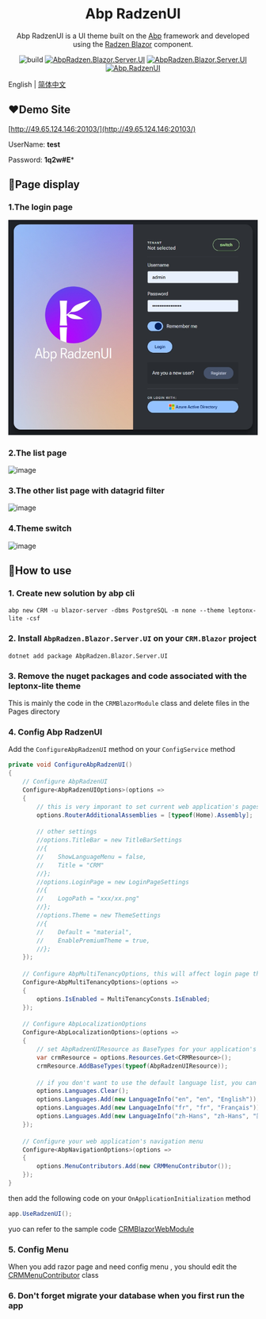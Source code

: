 <h1 align="center">Abp RadzenUI</h1>

<div align="center">

Abp RadzenUI is a UI theme built on the [Abp](https://github.com/abpframework/abp) framework and developed using the [Radzen Blazor](https://github.com/radzenhq/radzen-blazor) component.

![build](https://github.com/ShaoHans/Abp.RadzenUI/actions/workflows/publish-nuget.yml/badge.svg)
[![AbpRadzen.Blazor.Server.UI](https://img.shields.io/nuget/v/AbpRadzen.Blazor.Server.UI.svg?color=red)](https://www.nuget.org/packages/AbpRadzen.Blazor.Server.UI/)
[![AbpRadzen.Blazor.Server.UI](https://img.shields.io/nuget/dt/AbpRadzen.Blazor.Server.UI.svg?color=yellow)](https://www.nuget.org/packages/AbpRadzen.Blazor.Server.UI/)
[![Abp.RadzenUI](https://img.shields.io/badge/License-MIT-blue)](https://github.com/shaohans/Abp.RadzenUI/blob/master/LICENSE)

</div>

English | [简体中文](README_zh-CN.md)

## ❤️Demo Site
[http://49.65.124.146:20103/](http://49.65.124.146:20103/)

UserName:  **test**

Password:  **1q2w#E***

## 🎨Page display

### 1.The login page
![image](https://raw.githubusercontent.com/ShaoHans/Abp.RadzenUI/refs/heads/main/samples/CRM.Blazor.Web/wwwroot/images/login.png)

### 2.The list page
![image](https://raw.githubusercontent.com/ShaoHans/Abp.RadzenUI/refs/heads/main/samples/CRM.Blazor.Web/wwwroot/images/list.png)

### 3.The other list page with datagrid filter
![image](https://raw.githubusercontent.com/ShaoHans/Abp.RadzenUI/refs/heads/main/samples/CRM.Blazor.Web/wwwroot/images/list-with-filter.png)

### 4.Theme switch
![image](https://raw.githubusercontent.com/ShaoHans/Abp.RadzenUI/refs/heads/main/samples/CRM.Blazor.Web/wwwroot/images/switch-theme.png)

## 🌱How to use

### 1. Create new solution by abp cli
```shell
abp new CRM -u blazor-server -dbms PostgreSQL -m none --theme leptonx-lite -csf
```

### 2. Install `AbpRadzen.Blazor.Server.UI` on your `CRM.Blazor` project
```shell
dotnet add package AbpRadzen.Blazor.Server.UI
```

### 3. Remove the nuget packages and code associated with the leptonx-lite theme
This is mainly the code in the `CRMBlazorModule` class and delete files in the Pages directory

### 4. Config Abp RadzenUI
Add the `ConfigureAbpRadzenUI` method on your `ConfigService` method
```csharp
private void ConfigureAbpRadzenUI()
{
    // Configure AbpRadzenUI
    Configure<AbpRadzenUIOptions>(options =>
    {
        // this is very imporant to set current web application's pages to the AbpRadzenUI module
        options.RouterAdditionalAssemblies = [typeof(Home).Assembly];

        // other settings
        //options.TitleBar = new TitleBarSettings
        //{
        //    ShowLanguageMenu = false,
        //    Title = "CRM"
        //};
        //options.LoginPage = new LoginPageSettings
        //{
        //    LogoPath = "xxx/xx.png"
        //};
        //options.Theme = new ThemeSettings
        //{
        //    Default = "material",
        //    EnablePremiumTheme = true,
        //};
    });

    // Configure AbpMultiTenancyOptions, this will affect login page that whether need to switch tenants
    Configure<AbpMultiTenancyOptions>(options =>
    {
        options.IsEnabled = MultiTenancyConsts.IsEnabled;
    });

    // Configure AbpLocalizationOptions
    Configure<AbpLocalizationOptions>(options =>
    {
        // set AbpRadzenUIResource as BaseTypes for your application's localization resources
        var crmResource = options.Resources.Get<CRMResource>();
        crmResource.AddBaseTypes(typeof(AbpRadzenUIResource));

        // if you don't want to use the default language list, you can clear it and add your own languages
        options.Languages.Clear();
        options.Languages.Add(new LanguageInfo("en", "en", "English"));
        options.Languages.Add(new LanguageInfo("fr", "fr", "Français"));
        options.Languages.Add(new LanguageInfo("zh-Hans", "zh-Hans", "简体中文"));
    });

    // Configure your web application's navigation menu
    Configure<AbpNavigationOptions>(options =>
    {
        options.MenuContributors.Add(new CRMMenuContributor());
    });
}
```

then add the following code on your `OnApplicationInitialization` method
```csharp
app.UseRadzenUI();
```

yuo can refer to the sample code [CRMBlazorWebModule](https://github.com/ShaoHans/Abp.RadzenUI/blob/main/samples/CRM.Blazor.Web/CRMBlazorWebModule.cs)

### 5. Config Menu
When you add razor page and need config menu , you should edit the [CRMMenuContributor](https://github.com/ShaoHans/Abp.RadzenUI/blob/main/samples/CRM.Blazor.Web/Menus/CRMMenuContributor.cs) class 

### 6. Don't forget migrate your database when you first run the app
